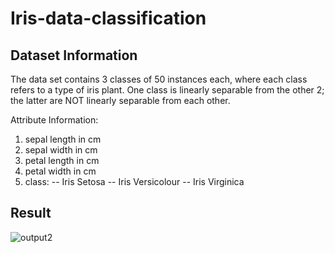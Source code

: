 # Iris-data-classification

## Dataset Information

The data set contains 3 classes of 50 instances each, where each class refers to a type of iris plant. One class is linearly separable from the other 2; the latter are NOT linearly separable from each other.

Attribute Information:

1. sepal length in cm
2. sepal width in cm
3. petal length in cm
4. petal width in cm
5. class:
-- Iris Setosa
-- Iris Versicolour
-- Iris Virginica

## Result

![output2](https://github.com/Satyampant/Iris-data-classification/assets/76564077/f0de1a20-7aa1-4717-8363-f01fa617c8d0)
